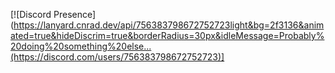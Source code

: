 [![Discord Presence](https://lanyard.cnrad.dev/api/756383798672752723light&bg=2f3136&animated=true&hideDiscrim=true&borderRadius=30px&idleMessage=Probably%20doing%20something%20else...(https://discord.com/users/756383798672752723)]

